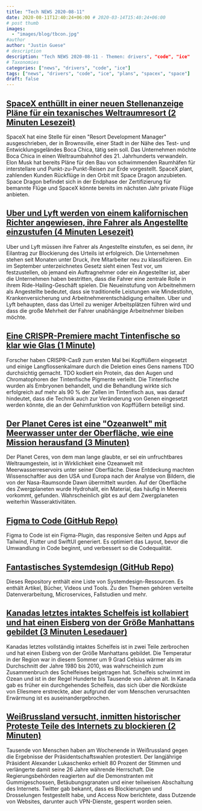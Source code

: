```yaml
---
title: "Tech NEWS 2020-08-11"
date: 2020-08-11T12:40:24+06:00 # 2020-03-14T15:40:24+06:00
# post thumb
images:
  - "images/blog/tbcon.jpg"
#author
author: "Justin Guese"
# description
description: "Tech NEWS 2020-08-11 - Themen: drivers", "code", "ice"
# Taxonomies
categories: ["news", "drivers", "code", "ice"]
tags: ["news", "drivers", "code", "ice", "plans", "spacex", "space"]
draft: false
---
```


## [SpaceX enthüllt in einer neuen Stellenanzeige Pläne für ein texanisches Weltraumresort (2 Minuten Lesezeit)](https://techcrunch.com/2020/08/10/spacex-reveals-plans-for-a-texas-spaceport-resort-in-new-job-ad//1/01000173dcff7d80-8f66fba2-b931-4625-8d99-13c869cd86f8-000000/8OnISn4q3Ety6H0PZlOXMX4YdQLcJwGei0VBrYvPY5Q=153)

 SpaceX hat eine Stelle für einen "Resort Development Manager" ausgeschrieben, der in Brownsville, einer Stadt in der Nähe des Test- und Entwicklungsgeländes Boca Chica, tätig sein soll. Das Unternehmen möchte Boca Chica in einen Weltraumbahnhof des 21. Jahrhunderts verwandeln. Elon Musk hat bereits Pläne für den Bau von schwimmenden Raumhäfen für interstellare und Punkt-zu-Punkt-Reisen zur Erde vorgestellt. SpaceX plant, zahlenden Kunden Rückflüge in den Orbit mit Space Dragon anzubieten. Space Dragon befindet sich in der Endphase der Zertifizierung für bemannte Flüge und SpaceX könnte bereits im nächsten Jahr private Flüge anbieten.

## [Uber und Lyft werden von einem kalifornischen Richter angewiesen, ihre Fahrer als Angestellte einzustufen (4 Minuten Lesezeit)](https://www.theverge.com/2020/8/10/21362460/uber-lyft-drivers-employees-california-court-ruling/1/01000173dcff7d80-8f66fba2-b931-4625-8d99-13c869cd86f8-000000/g4VqJd5u4JEm-0Kln0_KYFmC-jMNDuqaHdWid6c73xk=153)

 Uber und Lyft müssen ihre Fahrer als Angestellte einstufen, es sei denn, ihr Eilantrag zur Blockierung des Urteils ist erfolgreich. Die Unternehmen stehen seit Monaten unter Druck, ihre Mitarbeiter neu zu klassifizieren. Ein im September unterzeichnetes Gesetz sieht einen Test vor, um festzustellen, ob jemand ein Auftragnehmer oder ein Angestellter ist, aber die Unternehmen haben bestritten, dass die Fahrer eine zentrale Rolle in ihrem Ride-Hailing-Geschäft spielen. Die Neueinstufung von Arbeitnehmern als Angestellte bedeutet, dass sie traditionelle Leistungen wie Mindestlohn, Krankenversicherung und Arbeitnehmerentschädigung erhalten. Uber und Lyft behaupten, dass das Urteil zu weniger Arbeitsplätzen führen wird und dass die große Mehrheit der Fahrer unabhängige Arbeitnehmer bleiben möchte.

## [Eine CRISPR-Premiere macht Tintenfische so klar wie Glas (1 Minute)](https://www.nature.com/articles/d41586-020-02242-3/1/01000173dcff7d80-8f66fba2-b931-4625-8d99-13c869cd86f8-000000/lipWaHoX3Wx121aHA9qH6y_9PtmLWTT8xRv1fhslCGg=153)

 Forscher haben CRISPR-Cas9 zum ersten Mal bei Kopffüßern eingesetzt und einige Langflossenkalmare durch die Deletion eines Gens namens TDO durchsichtig gemacht. TDO kodiert ein Protein, das den Augen und Chromatophoren der Tintenfische Pigmente verleiht. Die Tintenfische wurden als Embryonen behandelt, und die Behandlung wirkte sich erfolgreich auf mehr als 90 % der Zellen im Tintenfisch aus, was darauf hindeutet, dass die Technik auch zur Veränderung von Genen eingesetzt werden könnte, die an der Gehirnfunktion von Kopffüßern beteiligt sind.

## [Der Planet Ceres ist eine "Ozeanwelt" mit Meerwasser unter der Oberfläche, wie eine Mission herausfand (3 Minuten)](https://www.theguardian.com/science/2020/aug/10/planet-ceres-ocean-world-sea-water-beneath-surface/1/01000173dcff7d80-8f66fba2-b931-4625-8d99-13c869cd86f8-000000/6ga9FsCbSlrLDFyLMLlWCNkDlzADDFzj6cjBDQX8fNM=153)

 Der Planet Ceres, von dem man lange glaubte, er sei ein unfruchtbares Weltraumgestein, ist in Wirklichkeit eine Ozeanwelt mit Meerwasserreservoirs unter seiner Oberfläche. Diese Entdeckung machten Wissenschaftler aus den USA und Europa nach der Analyse von Bildern, die von der Nasa-Raumsonde Dawn übermittelt wurden. Auf der Oberfläche des Zwergplaneten wurde Hydrohalit, ein Material, das häufig in Meereis vorkommt, gefunden. Wahrscheinlich gibt es auf dem Zwergplaneten weiterhin Wasseraktivitäten.

## [Figma to Code (GitHub Repo)](https://github.com/bernaferrari/FigmaToCode/1/01000173dcff7d80-8f66fba2-b931-4625-8d99-13c869cd86f8-000000/NTUlbE73Q37oID0OGHnGgAo4X-niXOkfmzgTVNwOUHg=153)

 Figma to Code ist ein Figma-Plugin, das responsive Seiten und Apps auf Tailwind, Flutter und SwiftUI generiert. Es optimiert das Layout, bevor die Umwandlung in Code beginnt, und verbessert so die Codequalität.

## [Fantastisches Systemdesign (GitHub Repo)](https://github.com/madd86/awesome-system-design/1/01000173dcff7d80-8f66fba2-b931-4625-8d99-13c869cd86f8-000000/2iW9vXUoJywIwqiNhk8V9XxeXVDKV4xHFLyMU6w2tac=153)

 Dieses Repository enthält eine Liste von Systemdesign-Ressourcen. Es enthält Artikel, Bücher, Videos und Tools. Zu den Themen gehören verteilte Datenverarbeitung, Microservices, Fallstudien und mehr.

## [Kanadas letztes intaktes Schelfeis ist kollabiert und hat einen Eisberg von der Größe Manhattans gebildet (3 Minuten Lesedauer)](https://www.sciencealert.com/canada-s-last-fully-intact-ice-shelf-has-suddenly-collapsed-forming-a-manhattan-sized-iceberg/1/01000173dcff7d80-8f66fba2-b931-4625-8d99-13c869cd86f8-000000/r_i4121SNTs_BXJlz-sA2iszarvNPICm5kRRYVkTu-Q=153)

 Kanadas letztes vollständig intaktes Schelfeis ist in zwei Teile zerbrochen und hat einen Eisberg von der Größe Manhattans gebildet. Die Temperatur in der Region war in diesem Sommer um 9 Grad Celsius wärmer als im Durchschnitt der Jahre 1980 bis 2010, was wahrscheinlich zum Zusammenbruch des Schelfeises beigetragen hat. Schelfeis schwimmt im Ozean und ist in der Regel Hunderte bis Tausende von Jahren alt. In Kanada gab es früher ein durchgehendes Schelfeis, das sich über die Nordküste von Ellesmere erstreckte, aber aufgrund der vom Menschen verursachten Erwärmung ist es auseinandergebrochen.

## [Weißrussland versucht, inmitten historischer Proteste Teile des Internets zu blockieren (2 Minuten)](https://www.vice.com/en_us/article/xg8mqa/belarus-is-trying-to-block-parts-of-the-internet-amid-historic-protests/1/01000173dcff7d80-8f66fba2-b931-4625-8d99-13c869cd86f8-000000/Eln7A7U92c3zXZ7ybcWZO37UVWD6zepdGB854BuliFA=153)

 Tausende von Menschen haben am Wochenende in Weißrussland gegen die Ergebnisse der Präsidentschaftswahlen protestiert. Der langjährige Präsident Alexander Lukaschenko erhielt 80 Prozent der Stimmen und verlängerte damit seine 26 Jahre währende Herrschaft. Die Regierungsbehörden reagierten auf die Demonstranten mit Gummigeschossen, Betäubungsgranaten und einer teilweisen Abschaltung des Internets. Twitter gab bekannt, dass es Blockierungen und Drosselungen festgestellt habe, und Access Now berichtete, dass Dutzende von Websites, darunter auch VPN-Dienste, gesperrt worden seien.

